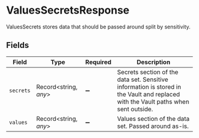 # ValuesSecretsResponse

ValuesSecrets stores data that should be passed around split by sensitivity.


## Fields

| Field                                                                                                                              | Type                                                                                                                               | Required                                                                                                                           | Description                                                                                                                        |
| ---------------------------------------------------------------------------------------------------------------------------------- | ---------------------------------------------------------------------------------------------------------------------------------- | ---------------------------------------------------------------------------------------------------------------------------------- | ---------------------------------------------------------------------------------------------------------------------------------- |
| `secrets`                                                                                                                          | Record<string, *any*>                                                                                                              | :heavy_minus_sign:                                                                                                                 | Secrets section of the data set. Sensitive information is stored in the Vault and replaced with the Vault paths when sent outside. |
| `values`                                                                                                                           | Record<string, *any*>                                                                                                              | :heavy_minus_sign:                                                                                                                 | Values section of the data set. Passed around as-is.                                                                               |